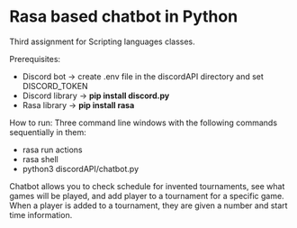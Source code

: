 # Rasa based chatbot in Python
Third assignment for Scripting languages classes.

Prerequisites:
 - Discord bot -> create .env file in the discordAPI directory and set DISCORD_TOKEN
 - Discord library -> __pip install discord.py__
 - Rasa library -> __pip install rasa__
 
 How to run:
  Three command line windows with the following commands sequentially in them:
  - rasa run actions
  - rasa shell
  - python3 discordAPI/chatbot.py
 
Chatbot allows you to check schedule for invented tournaments, see what games will be played, and add player to a tournament for a specific game. 
When a player is added to a tournament, they are given a number and start time information.
